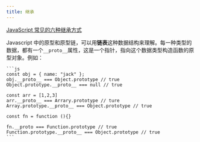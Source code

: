 ```yaml
---
title: 继承
---
```


[JavaScript 常见的六种继承方式](https://segmentfault.com/a/1190000016708006)

Javascript 中的原型和原型链，可以用**链表**这种数据结构来理解。每一种类型的数据，都有一个`__proto__`属性，这是一个指针，指向这个数据类型构造函数的原型对象。例如：

    ```js
    const obj = { name: "jack" };
    obj.__proto__ === Object.prototype // true
    Object.prototype.__proto__ === null // true

    const arr = [1,2,3]
    arr.__proto__ === Arrary.prototype // ture
    Array.prototype.__proto__ === Object.prototype // true

    const fn = function (){}

    fn.__proto === Function.prototype // true
    Function.prototype.__proto__ === Object.prototype // true
    ```
